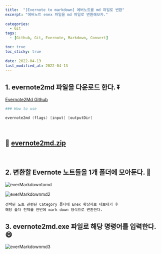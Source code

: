 ```yaml
---
title:  "[Evernote to markdown] 에버노트를 md 파일로 변환" 
excerpt: "에버노트 enex 파일을 md 파일로 변환해보자."
 
categories:
  - Git
tags:
  - [Github, Git, Evernote, Markdown, Convert]

toc: true
toc_sticky: true
 
date: 2022-04-13
last_modified_at: 2022-04-13
---
```


## 1. evernote2md 파일을 다운로드 한다. ⏬
[Evernote2Md Github](https://github.com/wormi4ok/evernote2md)

```powershell
### How to use

evernote2md (flags) [input] [outputDir]
```
<br>

## 📌 [evernote2md.zip](https://github.com/ssallem/ssallem.github.io/files/8477402/evernote2md.zip)

<br>

## 2. 변환할 Evernote 노트들을 1개 폴더에 모아둔다. 🔱
![everMarkdowntomd](https://user-images.githubusercontent.com/24688100/163078156-652486a2-2888-4a14-a920-83075aa04ef2.png)

![everMarkdownmd2](https://user-images.githubusercontent.com/24688100/163078166-f3408fcc-75fb-4350-ac88-14c5b8bbcc6e.png)


```
선택된 노트 관련된 Category 폴더에 Enex 확장자로 내보내기 후 
해당 폴더 전체를 한번에 mark down 형식으로 변환한다. 
```

## 3. evernote2md.exe 파일로 해당 명령어를 입력한다. 😄
![everMarkdownmd3](https://user-images.githubusercontent.com/24688100/163078185-ef1ec28a-dcda-43da-84ae-348d1a3a70c7.png)
